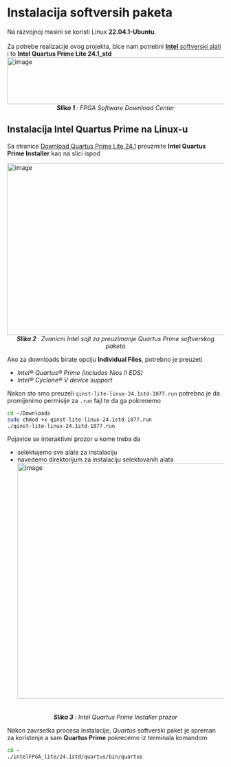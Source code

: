 # Instalacija softversih paketa

Na razvojnoj masini se koristi Linux **22.04.1-Ubuntu**. </br></br>
Za potrebe realizacije ovog projekta, bice nam potrebni [**Intel** softverski alati](https://www.intel.com/content/www/us/en/collections/products/fpga/software/downloads.html?edition=standard&platform=linux&download_manager=direct) i to **Intel Quartus Prime Lite 24.1_std**</br>
<img width="1321" height="109" alt="image" align="left" src="https://github.com/user-attachments/assets/d1a7b638-65c2-472e-89ce-37c3de4c67bc" /></br></br></br></br>
<p align="center"><i><b>Slika 1 </b>: FPGA Software Download Center</i></p>


## Instalacija Intel Quartus Prime na Linux-u

Sa stranice [Download Quartus Prime Lite 24.1](https://www.intel.com/content/www/us/en/software-kit/849769/intel-quartus-prime-lite-edition-design-software-version-24-1-for-linux.html) preuzmite 
**Intel Quartus Prime Installer** kao na slici ispod


<img width="1321" height="400" alt="image" align="left" src="https://github.com/user-attachments/assets/bda07bd0-e457-4201-aca2-a291f885927e" /></br></br>
<p align="center"><i><b>Slika 2 </b>: Zvanicni Intel sajt za preuzimanje Quartus Prime softverskog paketa</i></p>


Ako za downloads birate opciju **Individual Files**, potrebno je preuzeti
- *Intel® Quartus® Prime (includes Nios II EDS)*
- *Intel® Cyclone® V device support*</br>
   

Nakon sto smo preuzeli `qinst-lite-linux-24.1std-1077.run` potrebno je da promijenimo permisije za `.run` fajl te da ga pokrenemo 
```bash
cd ~/Downloads
sudo chmod +x qinst-lite-linux-24.1std-1077.run
./qinst-lite-linux-24.1std-1077.run
```
Pojavice se interaktivni prozor u kome treba da
- selektujemo sve alate za instalaciju
- navedemo direktorijum za instalaciju selektovanih alata
<img width="876" height="548" alt="image" src="https://github.com/user-attachments/assets/8de7c022-bd21-4613-af8e-c2089cd7b22a" /></br></br>
<p align="center"><i><b>Slika 3 </b>: Intel Quartus Prime Installer prozor</i></p>

Nakon zavrsetka procesa instalacije, *Quartus* softverski paket je spreman za koristenje a sam **Quartus Prime** pokrecemo iz terminala komandom 
```bash
cd ~
./intelFPGA_lite/24.1std/quartus/bin/quartus
```
